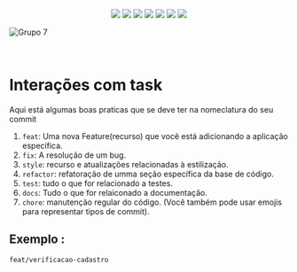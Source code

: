 <div align="center">
  <img src="https://badgen.net/github/prs/Grupo-Beaver/siteInstitucional">
  <img src="https://badgen.net/github/open-prs/kvlsndkf/project">
  <img src="https://badgen.net/github/closed-prs/kvlsndkf/project">
  <img src="https://badgen.net/github/merged-prs/kvlsndkf/project">
  <img src="https://img.shields.io/github/languages/count/kvlsndkf/project">
  <img src="https://img.shields.io/github/repo-size/kvlsndkf/project">
  <img src="https://img.shields.io/tokei/lines/github/kvlsndkf/project">
</div>

![Grupo 7](https://user-images.githubusercontent.com/110926410/219435146-da34104e-3e66-4c49-896f-f2dcead3203f.png)

<br/>

# Interações com task

 Aqui está algumas boas praticas que se deve ter na nomeclatura do seu commit
 
 1. `feat`: Uma nova Feature(recurso) que você está adicionando a aplicação específica.
 2. `fix`: A resolução de um bug. 
 3. `style`: recurso e atualizações relacionadas à estilização.
 4. `refactor`: refatoração de umma seção específica da base de código.
 5. `test`: tudo o que for relacionado a testes.
 6. `docs`: Tudo o que for relaiconado a documentação.
 7. `chore`: manutenção regular do código.
 (Você também pode usar emojis para representar tipos de commit).
 
 ## Exemplo :
 
 `feat/verificacao-cadastro`
